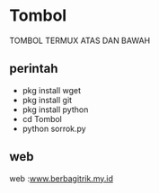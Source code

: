 # Tombol
TOMBOL TERMUX ATAS DAN BAWAH

## perintah
- pkg install wget
- pkg install git
- pkg install python
- cd Tombol
- python sorrok.py

## web

web :www.berbagitrik.my.id
